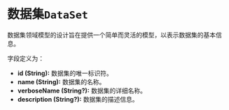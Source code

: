 # 数据集`DataSet`

数据集领域模型的设计旨在提供一个简单而灵活的模型，以表示数据集的基本信息。

字段定义为：

- **id (String):** 数据集的唯一标识符。
- **name (String):** 数据集的名称。
- **verboseName (String?):** 数据集的详细名称。
- **description (String?):** 数据集的描述信息。
